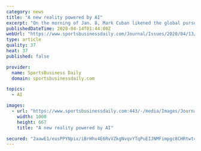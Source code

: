```yaml
---
category: news
title: "A new reality powered by AI"
excerpt: "On the morning of Jan. 8, Mark Cuban likened the global pursuit of unlocking artificial intelligence’s full potential to the 20th century space race, enlightening a packed ballroom of entrepreneurs and media and industry leaders at CES 2020 in Las Vegas with an AI endorsement as clear as it was declarative. The Dallas Mavericks owner said ..."
publishedDateTime: 2020-04-14T01:44:00Z
webUrl: "https://www.sportsbusinessdaily.com/Journal/Issues/2020/04/13/In-Depth/Tech-AI.aspx"
type: article
quality: 37
heat: 37
published: false

provider:
  name: SportsBusiness Daily
  domain: sportsbusinessdaily.com

topics:
  - AI

images:
  - url: "https://www.sportsbusinessdaily.com:443/-/media/Images/Journal/2020/04/13/AI-HOME.ashx"
    width: 1000
    height: 667
    title: "A new reality powered by AI"

secured: "2aawE1/eusPPYNpix/iBrHhv4E6RvVZkgNvqvYTqPuEIJNMFimpgc8CHRtwt4FLEJQGxaO0jddcfwu4qR4RqCZrlIRZryvM/HBZeLvKbRmGJgp3PFfdERY03Ga/7EGrUuGn0nO/BWQkCuTpV217CH4C0RM/sAHs82SPWBnobAXIwuSR6jDi9rZLhY9oymhoVgGIzCNaWTBen67kSwSNZgUbGIYv66f+WFtAHXHOHS2iQKBqz83zW0Q/wtuJqRvmtovocpYVpo8ID8Y5XdQHvTQlWG28v9GM4ARST972trWYRep0jAu/TSjmvJPImYYbd;wlSsKPqz5AyD6VgS7x7lbg=="
---
```


